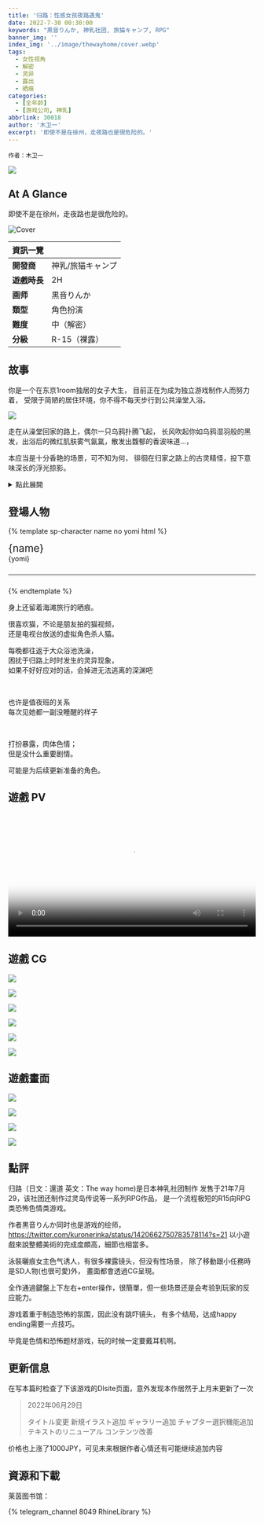 ```yaml
---
title: '归路：性感女孩夜路遇鬼'
date: 2022-7-30 00:30:00
keywords: "黒音りんか, 神乳社团, 旅猫キャンプ, RPG"
banner_img: ''
index_img: '../image/thewayhome/cover.webp'
tags:
  - 女性视角
  - 解密
  - 灵异
  - 露出
  - 晒痕
categories:
  - [全年龄]
  - [游戏公司, 神乳]
abbrlink: 30018
author: '木卫一'
excerpt: '即使不是在徐州，走夜路也是很危险的。'
---
```


<style>
  .ar16x9 {
    aspect-ratio: 16/9;
  }

  body {
    background: var(--bg-url) no-repeat fixed center;
    background-size: cover;
    /*-webkit-font-smoothing: unset;*/
  }

  #banner {
    background: url('') !important;
    background-color: transparent !important;
  }

  #toc {
    background-color: var(--board-bg-color);
    padding: 20px 10px 20px 20px;
    border-radius: 10px;
  }

  #board {
    backdrop-filter: blur(5px);
    -webkit-backdrop-filter: blur(5px);
    /* background-color: #3337 !important;*/
  }

  .full-bg-img>.mask {
    background-color: rgba(0, 0, 0, 0) !important;
  }

  .page-header {
    background-color: rgba(0, 0, 0, 0.5);
    padding: 3px;
    border-radius: 5px;
  }

  :root {
    --board-bg-color: rgba(255, 255, 255, 0.85);
    --bg-url: url('../image/thewayhome/bg.webp')
  }

  [data-user-color-scheme='dark'] {
    --board-bg-color: rgba(0, 0, 0, 0.85);
    /* --bg-url: url('../image/thewayhome/bg-d.webp') */
  }

  ::selection {
    /*background-color: #f00;*/
  }

  .page-header .mt-1 span.post-meta {
    /* 隱藏嚇人的字數統計 */
    display: none;
  }
</style>

`作者：木卫一`

<img src="../image/thewayhome/tg-preview.jpg" class="d-none">

## At A Glance

即使不是在徐州，走夜路也是很危险的。

<p id="coverimage-warp">
  <img src="../image/thewayhome/cover.webp" loading="lazy" class="img-lazy ar16x9" alt="Cover">
</p>



| 資訊一覽 | |
| :----------- | :------------------------------------ |
| **開發商** | 神乳/旅猫キャンプ |
| **遊戲時長** | 2H |
| **画师** | 黒音りんか |
| **類型** | 角色扮演 |
| **難度** | 中（解密） |
| **分級** | R-15（裸露） |


## 故事

你是一个在东京1room独居的女子大生，
目前正在为成为独立游戏制作人而努力着，
受限于简陋的居住环境，你不得不每天步行到公共澡堂入浴。

![](../image/thewayhome/1.webp)

走在从澡堂回家的路上，偶尔一只乌鸦扑腾飞起，
长风吹起你如乌鸦湿羽般的黑发，出浴后的微红肌肤雾气氤氲，散发出馥郁的香波味道…，

本应当是十分香艳的场景，可不知为何，
徘徊在归家之路上的古灵精怪，投下意味深长的浮光掠影。

<details>
  <summary>點此展開</summary>
  游戏基本上就是刚住进新公寓的女主角因为房间沒浴室必须每天跑公众浴池，</br>
  然后在回家路上一路遇到的各种毛毛怪怪的事
</details>


## 登場人物

<style>
  .charname {
    font-size: 150%;
  }
  .namearea hr {
    margin: 1.5rem 0;
  }
  .sp-character img, .img-shade {
    filter: drop-shadow(0 0 6px #000c);
  }
  .sp-character hr {
    background-color: #ffffff70;
    max-width: 300px
  }
  .sp-character {
    border-radius: 20px;
    overflow: hidden;
    box-shadow: 0 5px 11px 0 rgb(0 0 0 / 18%), 0 4px 15px 0 rgb(0 0 0 / 15%);

    /*-webkit-backdrop-filter: blur(1px);
    backdrop-filter: blur(1px);
    
    background-color: var(--chara-card-color);*/
    
    background-color: transparent;
    background-image: var(--this-bg);
    background-position: center;
    background-repeat: no-repeat;
    background-size: cover;

  }
  .sp-character .char-overlay {
    /* background-color: var(--chara-card-color); */
    min-height: 450px;
    /* background-image: var(--right-bg);
    background-repeat: no-repeat;
    background-position: top 0px right calc(100% * 0.3 - 130px);
    background-size: 300px; */

    margin: 0;
    padding: 0;
  }
  :root { /* 配色 */
    --chara-card-color: #ffffffcf;
  }
  [data-user-color-scheme='dark'] {
    --chara-card-color: #1a1a1aa6;
  }
  @media screen and (max-width: 767px) {
    .namearea hr {
      margin: 1rem 0;
    }
    .pc-left {
      -webkit-backdrop-filter: blur(3px);
      backdrop-filter: blur(3px);
      
      background: var(--chara-card-color);
      transition: opacity 0.3s;
    }
    .pc-left.touch {
      opacity: 0.1;
    }
    .sp-character {
     /*background: unset;*/
      /*-webkit-backdrop-filter: unset;
    backdrop-filter: unset;*/
    }
    .sp-character .char-overlay {
      min-height: 350px;
      background-size: contain;
      background-position: bottom 0px right 0px;
    }
    :root { /* 配色 */
      --chara-card-color: #4645456e;
    }
    [data-user-color-scheme='dark'] {
      --chara-card-color: #4645456e;
    }
  }
</style>

{% template sp-character name no yomi html %}
<div class={`row sp-character`} style={`--this-bg: url(../image/thewayhome/chars/${no}.webp)`}>
  <div class="col-12 char-overlay row">
    <div class="pc-left col-12 col-md-8 text-light">
      <div class="namearea col-12 pt-2">
        <div class="charname font-serif font-weight-bold font-italic">
          {name}
        </div>
        <div class="yomi font-italic">
          {yomi}
        </div>
        <hr />
      </div>
      <div class="infoarea col-12" html={html}>
      </div>  
    </div>
  </div>  
</div>
{% endtemplate %}

<sp-character no=0 name="女主角" yomi="独居东京的女子大生">
  <p>
    身上还留着海滩旅行的晒痕。
  </p>
  <p>
    很喜欢猫，不论是朋友拍的猫视频，<br>
    还是电视台放送的虚拟角色杀人猫。
  </p>
  <p>
    每晚都往返于大众浴池洗澡，</br>
    困扰于归路上时时发生的灵异现象，</br>
    如果不好好应对的话，会掉进无法逃离的深渊吧
  </p>
</sp-character>
<br>
<sp-character no=1 name="澡堂女侍" yomi="迷糊的澡堂女招待">
  <p>
    也许是值夜班的关系</br>
    每次见她都一副没睡醒的样子
  </p>
</sp-character>
<br>
<sp-character no=2 name="吉普赛人" yomi="吉普赛人打扮的女占卜师">
  <p>
    打扮暴露，肉体色情；</br>
    但是没什么重要剧情。
  </p>
  <p>
    可能是为后续更新准备的角色。
  </p>
</sp-character>

## 遊戲 PV

<video controls preload="metadata" width='100%' poster='../image/thewayhome/op.webp'>
  <source src="https://storage-zone0.galgamer.eu.org/video-2d35/thewayhome/thewayhome.mp4" type="video/mp4">
</video>

## 遊戲 CG

<p>
  <img class="img-lazy ar16x9" src="../image/thewayhome/cg/0.webp" loading="lazy" />
</p>

<p>
  <img class="img-lazy ar16x9" src="../image/thewayhome/cg/1.webp" loading="lazy" />
</p>

<p>
  <img class="img-lazy ar16x9" src="../image/thewayhome/cg/2.webp" loading="lazy" />
</p>

<p>
  <img class="img-lazy ar16x9" src="../image/thewayhome/cg/3.webp" loading="lazy" />
</p>

<p>
  <img class="img-lazy ar16x9" src="../image/thewayhome/cg/4.webp" loading="lazy" />
</p>

<p>
  <img class="img-lazy ar16x9" src="../image/thewayhome/cg/5.webp" loading="lazy" />
</p>



## 遊戲畫面


![](../image/thewayhome/scn/0.webp)

![](../image/thewayhome/scn/1.webp)

![](../image/thewayhome/scn/2.webp)

![](../image/thewayhome/scn/3.webp)



## 點評

归路（日文：還道 英文：The way home)是日本神乳社团制作
发售于21年7月29，该社团还制作过灵岛传说等一系列RPG作品，
是一个流程极短的R15向RPG类恐怖色情类游戏。

作者黒音りんか同时也是游戏的绘师，
https://twitter.com/kuronerinka/status/1420662750783578114?s=21
以小遊戲來說整體美術的完成度頗高，細節也相當多。

泳裝曬痕女主色气诱人，有很多裸露镜头，但没有性场景，
除了移動跟小任務時是SD人物(也很可愛)外，
畫面都會透過CG呈現。

全作通過鍵盤上下左右+enter操作，很簡單，但一些场景还是会考验到玩家的反应能力。

游戏着重于制造恐怖的氛围，因此没有跳吓镜头，
有多个结局，达成happy ending需要一点技巧。

毕竟是色情和恐怖题材游戏，玩的时候一定要戴耳机啊。

## 更新信息

在写本篇时检查了下该游戏的Dlsite页面，意外发现本作居然于上月末更新了一次

<blockquote id="update">
  2022年06月29日

  タイトル変更
  新規イラスト追加
  ギャラリー追加
  チャプター選択機能追加
  テキストのリニューアル
  コンテンツ改善
</blockquote>

价格也上涨了1000JPY，可见未来根据作者心情还有可能继续追加内容


## 資源和下載

莱茵图书馆：

{% telegram_channel 8049 RhineLibrary %}

<script>
  //document.documentElement.setAttribute('data-user-color-scheme', 'dark');
  document.addEventListener("DOMContentLoaded", function () {
    let pclefts = document.querySelectorAll('.pc-left');
    pclefts.forEach((el) => {
      el.addEventListener('touchstart', function () {
        el.classList.add('touch');
      })
      el.addEventListener('touchend', function () {
        el.classList.remove('touch');
      })
    });
    //setTimeout(() => document.documentElement.setAttribute('data-user-color-scheme', 'light'), 1000)
  })
</script>
